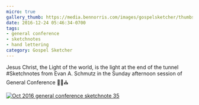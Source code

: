 ```yaml
---
micro: true
gallery_thumb: https://media.bennorris.com/images/gospelsketcher/thumbs/oct-16-5-schmutz.jpg
date: 2016-12-24 05:46:34-0700
tags:
- general conference
- sketchnotes
- hand lettering
category: Gospel Sketcher
---
```


Jesus Christ, the Light of the world, is the light at the end of the tunnel
#Sketchnotes from Evan A. Schmutz in the Sunday afternoon session of General Conference ✍🏼⛪️

[![Oct 2016 general conference sketchnote 35](https://media.bennorris.com/images/gospelsketcher/general-conference/oct-2016/oct-16-5-schmutz.jpg)](https://media.bennorris.com/images/gospelsketcher/general-conference/oct-2016/oct-16-5-schmutz.jpg)